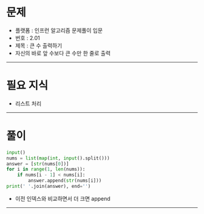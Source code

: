 # 문제
- 플랫폼 : 인프런 알고리즘 문제풀이 입문
- 번호 : 2.01
- 제목 : 큰 수 출력하기
- 자신의 바로 앞 수보다 큰 수만 한 줄로 출력

---

# 필요 지식
- 리스트 처리

---

# 풀이
```python
input()
nums = list(map(int, input().split()))
answer = [str(nums[0])]
for i in range(1, len(nums)):
    if nums[i - 1] < nums[i]:
        answer.append(str(nums[i]))
print(' '.join(answer), end='')
```
- 이전 인덱스와 비교하면서 더 크면 append

---
